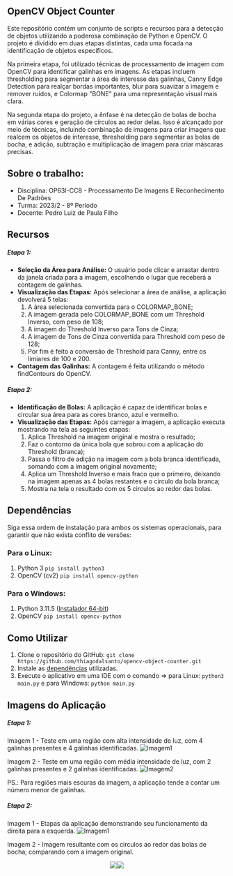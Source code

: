 ## OpenCV Object Counter
Este repositório contém um conjunto de scripts e recursos para a detecção de objetos utilizando a poderosa combinação de Python e OpenCV. O projeto é dividido em duas etapas distintas, cada uma focada na identificação de objetos específicos.

Na primeira etapa, foi utilizado técnicas de processamento de imagem com OpenCV para identificar galinhas em imagens. As etapas incluem thresholding para segmentar a área de interesse das galinhas, Canny Edge Detection para realçar bordas importantes, blur para suavizar a imagem e remover ruídos, e Colormap "BONE" para uma representação visual mais clara.

Na segunda etapa do projeto, a ênfase é na detecção de bolas de bocha em várias cores e geração de círculos ao redor delas. Isso é alcançado por meio de técnicas, incluindo combinação de imagens para criar imagens que realcem os objetos de interesse, thresholding para segmentar as bolas de bocha, e adição, subtração e multiplicação de imagem para criar máscaras precisas.

## Sobre o trabalho:

* Disciplina: OP63I-CC8 - Processamento De Imagens E Reconhecimento De Padrões	
* Turma: 2023/2 - 8º Período
* Docente: Pedro Luiz de Paula Filho

## Recursos 
##### Etapa 1:
- **Seleção da Área para Análise:** O usuário pode clicar e arrastar dentro da janela criada para a imagem, escolhendo o lugar que receberá a contagem de galinhas.
- **Visualização das Etapas:** Após selecionar a área de análise, a aplicação devolverá 5 telas:
    1. A área selecionada convertida para o COLORMAP_BONE;
    2. A imagem gerada pelo COLORMAP_BONE com um Threshold Inverso, com peso de 108;
    3. A imagem do Threshold Inverso para Tons de Cinza;
    4. A imagem de Tons de Cinza convertida para Threshold com peso de 128;
    5. Por fim é feito a conversão de Threshold para Canny, entre os limiares de 100 e 200.
- **Contagem das Galinhas:** A contagem é feita utilizando o método findContours do OpenCV.

##### Etapa 2:
- **Identificação de Bolas:** A aplicação é capaz de identificar bolas e circular sua área para as cores branco, azul e vermelho.
- **Visualização das Etapas:** Após carregar a imagem, a aplicação executa mostrando na tela as seguintes etapas:
    1. Aplica Threshold na imagem original e mostra o resultado;
    2. Faz o contorno da única bola que sobrou com a aplicação do Threshold (branca);
    3. Passa o filtro de adição na imagem com a bola branca identificada, somando com a imagem original novamente;
    4. Aplica um Threshold Inverso e mais fraco que o primeiro, deixando na imagem apenas as 4 bolas restantes e o circulo da bola branca;
    5. Mostra na tela o resultado com os 5 circulos ao redor das bolas.

## Dependências
Siga essa ordem de instalação para ambos os sistemas operacionais, para garantir que não exista conflito de versões:

### Para o Linux:
1. Python 3 `pip install python3`
2. OpenCV (cv2) `pip install opencv-python`

### Para o Windows:
1. Python 3.11.5 ([Instalador 64-bit](https://www.python.org/downloads/windows/))
2. OpenCV `pip install opencv-python`

## Como Utilizar

1. Clone o repositório do GitHub: `git clone https://github.com/thiagodalsanto/opencv-object-counter.git`
2. Instale as [dependências](#dependências) utilizadas.
3. Execute o aplicativo em uma IDE com o comando => para Linux: `python3 main.py` e para Windows: `python main.py` 

## Imagens do Aplicação

##### Etapa 1:

Imagem 1 - Teste em uma região com alta intensidade de luz, com 4 galinhas presentes e 4 galinhas identificadas.
![Imagem1](https://i.imgur.com/Kfnj9Yp.png)

Imagem 2 - Teste em uma região com média intensidade de luz, com 2 galinhas presentes e 2 galinhas identificadas.
![Imagem2](https://i.imgur.com/QRCz5Yh.png)  

PS.: Para regiões mais escuras da imagem, a aplicação tende a contar um número menor de galinhas.

##### Etapa 2:

Imagem 1 - Etapas da aplicação demonstrando seu funcionamento da direita para a esquerda.
![Imagem1](https://i.imgur.com/rStcN1u.png)

Imagem 2 - Imagem resultante com os circulos ao redor das bolas de bocha, comparando com a imagem original.
<p align="center">
    <img src="https://i.imgur.com/zsPGJmG.jpg"><img src="https://i.imgur.com/22NkMao.jpg">
</p>
